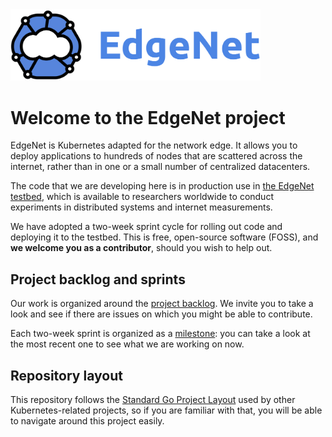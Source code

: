 <img src="/assets/logos/edgenet_logos_2020_05_03/edgenet_logo_2020_05_03_w_text_075dpi.png" width="400">

# Welcome to the EdgeNet project

EdgeNet is Kubernetes adapted for the network edge. It allows you to deploy applications to hundreds of nodes 
that are scattered across the internet, rather than in one or a small number of centralized datacenters.

The code that we are developing here is in production use in [the EdgeNet testbed](http://www.edge-net.org/),
which is available to researchers worldwide to conduct experiments in distributed systems and internet
measurements.

We have adopted a two-week sprint cycle for rolling out code and deploying it to the testbed. This is free,
open-source software (FOSS), and **we welcome you as a contributor**, should you wish to help out.

## Project backlog and sprints

Our work is organized around the [project backlog](https://github.com/orgs/EdgeNet-project/projects/2). We
invite you to take a look and see if there are issues on which you might be able to contribute.

Each two-week sprint is organized as a [milestone](https://github.com/EdgeNet-project/edgenet/milestones): 
you can take a look at the most recent one to see what we are working on now.

## Repository layout

This repository follows the [Standard Go Project Layout](https://github.com/golang-standards/project-layout) used
by other Kubernetes-related projects, so if you are familiar with that, you will be able to navigate around this
project easily.
